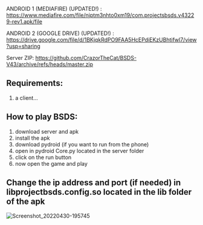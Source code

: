 

ANDROID 1 (MEDIAFIRE) (UPDATED!) : https://www.mediafire.com/file/njptm3nhto0xm19/com.projectsbsds.v43229-rev1.apk/file

ANDROID 2 (GOOGLE DRIVE) (UPDATED!) : https://drive.google.com/file/d/1BKjqkRdPO9FAA5HcEPdiEKzUBhtifwl7/view?usp=sharing

Server ZIP: https://github.com/CrazorTheCat/BSDS-V43/archive/refs/heads/master.zip

## Requirements: ##
1. a client...

## How to play BSDS: ##
1. download server and apk
2. install the apk
3. download pydroid (if you want to run from the phone)
4. open in pydroid Core.py located in the server folder
5. click on the run button
6. now open the game and play

## Change the ip address and port (if needed) in libprojectbsds.config.so located in the lib folder of the apk ##

![Screenshot_20220430-195745](https://user-images.githubusercontent.com/52799759/166126704-d3733802-daf2-4594-9070-24ed776b6f1c.png)
